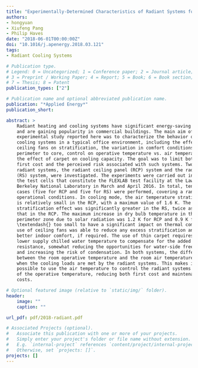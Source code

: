 ```yaml
---
title: "Experimentally-Determined Characteristics of Radiant Systems for Office Buildings"
authors:
- hongyuan
- Xiufeng Pang
- Philip Haves
date: "2018-06-01T00:00:00Z"
doi: "10.1016/j.apenergy.2018.03.121"
tags:
- Radiant Cooling Systems

# Publication type.
# Legend: 0 = Uncategorized; 1 = Conference paper; 2 = Journal article;
# 3 = Preprint / Working Paper; 4 = Report; 5 = Book; 6 = Book section;
# 7 = Thesis; 8 = Patent
publication_types: ["2"]

# Publication name and optional abbreviated publication name.
publication: "*Applied Energy*"
publication_short:

abstract: >
    Radiant heating and cooling systems have significant energy-saving potential
    and are gaining popularity in commercial buildings. The main aim of the
    experimental study reported here was to characterize the behavior of radiant
    cooling systems in a typical office environment, including the effect of
    ceiling fans on stratification, the variation in comfort conditions from
    perimeter to core, control on operative temperature vs. air temperature and
    the effect of carpet on cooling capacity. The goal was to limit both the
    first cost and the perceived risk associated with such systems. Two types of
    radiant systems, the radiant ceiling panel (RCP) system and the radiant slab
    (RS) system, were investigated. The experiments were carried out in one of
    the test cells that constitute the FLEXLAB test facility at the Lawrence
    Berkeley National Laboratory in March and April 2016. In total, ten test
    cases (five for RCP and five for RS) were performed, covering a range of
    operational conditions. In cooling mode, the air temperature stratification
    is relatively small in the RCP, with a maximum value of 1.6 K. The observed
    stratification effect was significantly greater in the RS, twice as much as
    that in the RCP. The maximum increase in dry bulb temperature in the
    perimeter zone due to solar radiation was 1.2 K for RCP and 0.9 K for RS
    \textendash{} too small to have a significant impact on thermal comfort. The
    use of ceiling fans was able to reduce any excess stratification and provide
    better indoor comfort, if required. The use of thin carpet requires a 1 K
    lower supply chilled water temperature to compensate for the added thermal
    resistance, somewhat reducing the opportunities for water-side free cooling
    and increasing the risk of condensation. In both systems, the difference
    between the room operative temperature and the room air temperature is small
    when the cooling loads are met by the radiant systems. This makes it
    possible to use the air temperature to control the radiant systems in lieu
    of the operative temperature, reducing both first cost and maintenance
    costs.

# Optional featured image (relative to `static/img/` folder).
header:
    image: ""
    caption: ""

url_pdf: pdf/2018-radiant.pdf

# Associated Projects (optional).
#   Associate this publication with one or more of your projects.
#   Simply enter your project's folder or file name without extension.
#   E.g. `internal-project` references `content/project/internal-project/index.md`.
#   Otherwise, set `projects: []`.
projects: []
---
```

